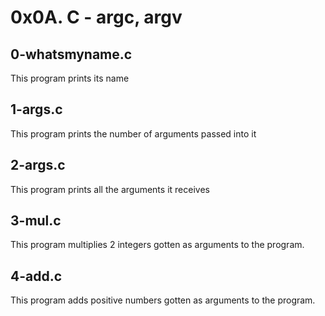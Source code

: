# 0x0A. C - argc, argv

## 0-whatsmyname.c

This program prints its name

## 1-args.c

This program prints the number of arguments passed into it

## 2-args.c

This program prints all the arguments it receives

## 3-mul.c

This program multiplies 2 integers gotten as arguments to the program.

## 4-add.c

This program adds positive numbers gotten as arguments to the program.
